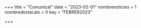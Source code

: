 +++
title             = "Comunicat"
date	 	  	  = "2023-02-01"
nombrenoticies    = 1
nombredestacats   = 0
key 		  	  = "FEBRER2023"

+++